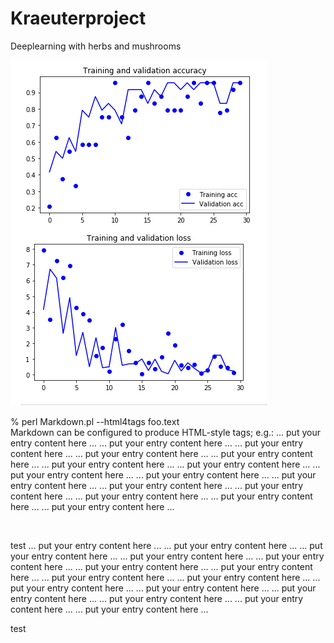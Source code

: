 # Kraeuterproject
Deeplearning with herbs and mushrooms

![alt text](https://github.com/TTJakob/Kraeuterproject/blob/1.1/3VVG16.PNG)

% perl Markdown.pl --html4tags foo.text
<br />
Markdown can be configured to produce HTML-style tags; e.g.:
<MTMarkdownOptions output='raw'>
    ... put your entry content here ...
     ... put your entry content here ...
     ... put your entry content here ... ... put your entry content here ... ... put your entry content here ... ... put your entry content here ... ... put your entry content here ... ... put your entry content here ... ... put your entry content here ... ... put your entry content here ... ... put your entry content here ... ... put your entry content here ... ... put your entry content here ... ... put your entry content here ... ... put your entry content here ...
</MTMarkdownOptions>

<br>

test
<MTMarkdownOptions output='raw'>
    ... put your entry content here ...
     ... put your entry content here ...
     ... put your entry content here ... ... put your entry content here ... ... put your entry content here ... ... put your entry content here ... ... put your entry content here ... ... put your entry content here ... ... put your entry content here ... ... put your entry content here ... ... put your entry content here ... ... put your entry content here ... ... put your entry content here ... ... put your entry content here ... ... put your entry content here ...
</MTMarkdownOptions>

test
